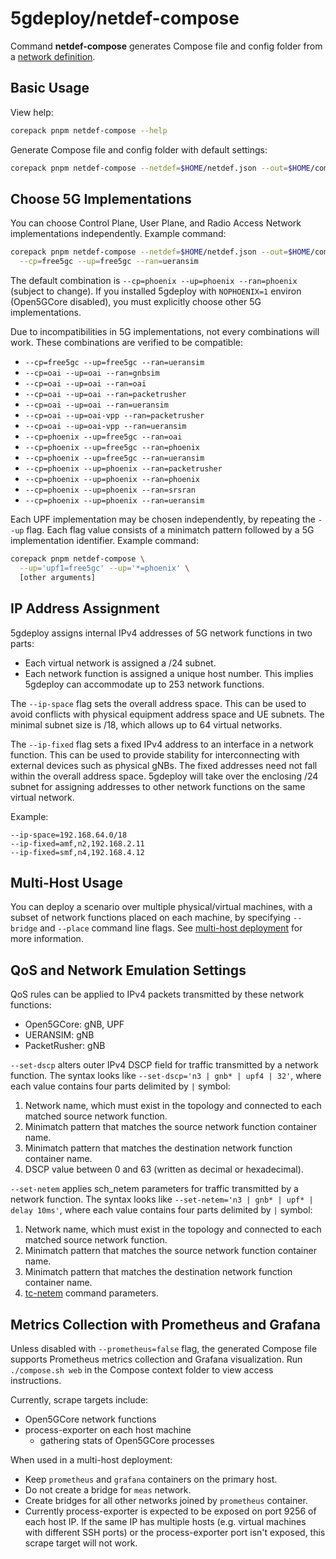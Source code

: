 # 5gdeploy/netdef-compose

Command **netdef-compose** generates Compose file and config folder from a [network definition](../netdef).

## Basic Usage

View help:

```bash
corepack pnpm netdef-compose --help
```

Generate Compose file and config folder with default settings:

```bash
corepack pnpm netdef-compose --netdef=$HOME/netdef.json --out=$HOME/compose/example
```

## Choose 5G Implementations

You can choose Control Plane, User Plane, and Radio Access Network implementations independently.
Example command:

```bash
corepack pnpm netdef-compose --netdef=$HOME/netdef.json --out=$HOME/compose/example \
  --cp=free5gc --up=free5gc --ran=ueransim
```

The default combination is `--cp=phoenix --up=phoenix --ran=phoenix` (subject to change).
If you installed 5gdeploy with `NOPHOENIX=1` environ (Open5GCore disabled), you must explicitly choose other 5G implementations.

Due to incompatibilities in 5G implementations, not every combinations will work.
These combinations are verified to be compatible:

* `--cp=free5gc --up=free5gc --ran=ueransim`
* `--cp=oai --up=oai --ran=gnbsim`
* `--cp=oai --up=oai --ran=oai`
* `--cp=oai --up=oai --ran=packetrusher`
* `--cp=oai --up=oai --ran=ueransim`
* `--cp=oai --up=oai-vpp --ran=packetrusher`
* `--cp=oai --up=oai-vpp --ran=ueransim`
* `--cp=phoenix --up=free5gc --ran=oai`
* `--cp=phoenix --up=free5gc --ran=phoenix`
* `--cp=phoenix --up=free5gc --ran=ueransim`
* `--cp=phoenix --up=phoenix --ran=packetrusher`
* `--cp=phoenix --up=phoenix --ran=phoenix`
* `--cp=phoenix --up=phoenix --ran=srsran`
* `--cp=phoenix --up=phoenix --ran=ueransim`

Each UPF implementation may be chosen independently, by repeating the `--up` flag.
Each flag value consists of a minimatch pattern followed by a 5G implementation identifier.
Example command:

```bash
corepack pnpm netdef-compose \
  --up='upf1=free5gc' --up='*=phoenix' \
  [other arguments]
```

## IP Address Assignment

5gdeploy assigns internal IPv4 addresses of 5G network functions in two parts:

* Each virtual network is assigned a /24 subnet.
* Each network function is assigned a unique host number.
  This implies 5gdeploy can accommodate up to 253 network functions.

The `--ip-space` flag sets the overall address space.
This can be used to avoid conflicts with physical equipment address space and UE subnets.
The minimal subnet size is /18, which allows up to 64 virtual networks.

The `--ip-fixed` flag sets a fixed IPv4 address to an interface in a network function.
This can be used to provide stability for interconnecting with external devices such as physical gNBs.
The fixed addresses need not fall within the overall address space.
5gdeploy will take over the enclosing /24 subnet for assigning addresses to other network functions on the same virtual network.

Example:

```text
--ip-space=192.168.64.0/18
--ip-fixed=amf,n2,192.168.2.11
--ip-fixed=smf,n4,192.168.4.12
```

## Multi-Host Usage

You can deploy a scenario over multiple physical/virtual machines, with a subset of network functions placed on each machine, by specifying `--bridge` and `--place` command line flags.
See [multi-host deployment](../docs/multi-host.md) for more information.

## QoS and Network Emulation Settings

QoS rules can be applied to IPv4 packets transmitted by these network functions:

* Open5GCore: gNB, UPF
* UERANSIM: gNB
* PacketRusher: gNB

`--set-dscp` alters outer IPv4 DSCP field for traffic transmitted by a network function.
The syntax looks like `--set-dscp='n3 | gnb* | upf4 | 32'`, where each value contains four parts delimited by `|` symbol:

1. Network name, which must exist in the topology and connected to each matched source network function.
2. Minimatch pattern that matches the source network function container name.
3. Minimatch pattern that matches the destination network function container name.
4. DSCP value between 0 and 63 (written as decimal or hexadecimal).

`--set-netem` applies sch\_netem parameters for traffic transmitted by a network function.
The syntax looks like `--set-netem='n3 | gnb* | upf* | delay 10ms'`, where each value contains four parts delimited by `|` symbol:

1. Network name, which must exist in the topology and connected to each matched source network function.
2. Minimatch pattern that matches the source network function container name.
3. Minimatch pattern that matches the destination network function container name.
4. [tc-netem](https://man7.org/linux/man-pages/man8/tc-netem.8.html) command parameters.

## Metrics Collection with Prometheus and Grafana

Unless disabled with `--prometheus=false` flag, the generated Compose file supports Prometheus metrics collection and Grafana visualization.
Run `./compose.sh web` in the Compose context folder to view access instructions.

Currently, scrape targets include:

* Open5GCore network functions
* process-exporter on each host machine
  * gathering stats of Open5GCore processes

When used in a multi-host deployment:

* Keep `prometheus` and `grafana` containers on the primary host.
* Do not create a bridge for `meas` network.
* Create bridges for all other networks joined by `prometheus` container.
* Currently process-exporter is expected to be exposed on port 9256 of each host IP.
  If the same IP has multiple hosts (e.g. virtual machines with different SSH ports) or the process-exporter port isn't exposed, this scrape target will not work.

